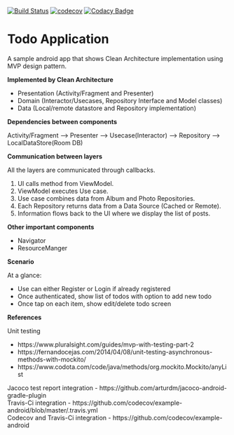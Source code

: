 [![Build Status](https://travis-ci.org/kalyand14/MVP-Java-CleanArchitecture.svg?branch=master)](https://travis-ci.org/kalyand14/MVP-Java-CleanArchitecture)
[![codecov](https://codecov.io/gh/kalyand14/MVP-Java-CleanArchitecture/branch/master/graph/badge.svg)](https://codecov.io/gh/kalyand14/MVP-Java-CleanArchitecture)
[![Codacy Badge](https://api.codacy.com/project/badge/Grade/bf47906ba27847f9b0e47bba8ab8a30e)](https://app.codacy.com/manual/kalyand14/MVP-Java-CleanArchitecture?utm_source=github.com&utm_medium=referral&utm_content=kalyand14/MVP-Java-CleanArchitecture&utm_campaign=Badge_Grade_Dashboard)

<H1>Todo Application</H1>

  A sample android app that shows Clean Architecture implementation using MVP design pattern. 
  
<b>Implemented by Clean Architecture</b>

<ul>
<li>Presentation (Activity/Fragment and Presenter)</li>
<li>Domain (Interactor/Usecases, Repository Interface and Model classes)</li>
<li>Data (Local/remote datastore and Repository implementation)</li>
</ul>

<b>Dependencies between components</b>
 
 Activity/Fragment  --> Presenter --> Usecase(Interactor) --> Repository --> LocalDataStore(Room DB)

<b>Communication between layers</b>

All the layers are communicated through callbacks.

<ol>
  <li>UI calls method from ViewModel.</li>
  <li>ViewModel executes Use case.</li>
  <li>Use case combines data from Album and Photo Repositories.</li>
  <li>Each Repository returns data from a Data Source (Cached or Remote).</li>
  <li>Information flows back to the UI where we display the list of posts.</li>
</ol>
<b>Other important components</b>
<ul>
  <li>Navigator</li>
  <li>ResourceManger</li>
 </ul>
 
<b>Scenario</b>

At a glance:
<ul>
  <li>Use can either Register or Login if already registered</li>
  <li>Once authenticated, show list of todos with option to add new todo</li>
  <li>Once tap on each item, show edit/delete todo screen</li>
 </ul>

<b>References</b>

Unit testing
<ul>
  <li>https://www.pluralsight.com/guides/mvp-with-testing-part-2</li>
  <li>https://fernandocejas.com/2014/04/08/unit-testing-asynchronous-methods-with-mockito/</li>
  <li>https://www.codota.com/code/java/methods/org.mockito.Mockito/anyList</li>
</ul>
Jacoco test report integration - https://github.com/arturdm/jacoco-android-gradle-plugin  <br>
Travis-Ci integration - https://github.com/codecov/example-android/blob/master/.travis.yml <br>
Codecov and Travis-Ci integration - https://github.com/codecov/example-android  <br>

